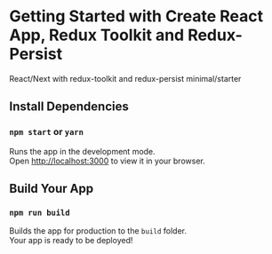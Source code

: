 # Getting Started with Create React App, Redux Toolkit and Redux-Persist
React/Next with redux-toolkit and redux-persist minimal/starter
## Install Dependencies 
### `npm start` or `yarn`

Runs the app in the development mode.\
Open [http://localhost:3000](http://localhost:3000) to view it in your browser.
## Build Your App
### `npm run build`

Builds the app for production to the `build` folder.\
Your app is ready to be deployed!